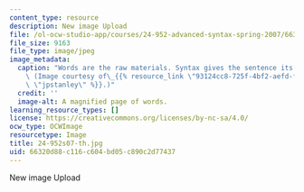 ```yaml
---
content_type: resource
description: New image Upload
file: /ol-ocw-studio-app/courses/24-952-advanced-syntax-spring-2007/66320d88c116c604bd05c890c2d77437_24-952s07-th.jpg
file_size: 9163
file_type: image/jpeg
image_metadata:
  caption: "Words are the raw materials. Syntax gives the sentence its structure.\
    \ (Image courtesy of\_{{% resource_link \"93124cc8-725f-4bf2-aefd-f9635fa3f54d\"\
    \ \"jpstanley\" %}}.)"
  credit: ''
  image-alt: A magnified page of words.
learning_resource_types: []
license: https://creativecommons.org/licenses/by-nc-sa/4.0/
ocw_type: OCWImage
resourcetype: Image
title: 24-952s07-th.jpg
uid: 66320d88-c116-c604-bd05-c890c2d77437
---
```

New image Upload